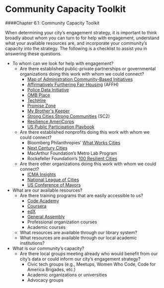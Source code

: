 # Community Capacity Toolkit

\####Chapter 6.1: Community Capacity Toolkit

When determining your city’s engagement strategy, it is important to think broadly about whom you can turn to for help with engagement, understand what your available resources are, and incorporate your community’s capacity into the strategy. The following is a checklist to assist you in answering these questions.

* To whom can we look for help with engagement?
  * Are there established public-private partnerships or governmental organizations doing this work with whom we could connect?
    * [Map of Administration Community-Based Initiatives](https://open.obamawhitehouse.archives.gov/dataset/map-administration-community-based-initiatives-data/resource/4acbd5a5-9e40-42db-9af7)
    * [Affirmatively Furthering Fair Housing](https://nationalfairhousing.org/issue/affirmatively-furthering-fair-housing/) (AFFH)
    * [Police Data Initiative](https://www.policedatainitiative.org/)
    * [OMB Place](https://www.whitehouse.gov/omb/)
    * [TechHire](https://obamawhitehouse.archives.gov/node/325231)
    * [Promise Zone](https://www.hudexchange.info/programs/promise-zones/promise-zones-overview/)
    * [My Brother's Keeper](https://www.obama.org/programs/my-brothers-keeper-alliance/)
    * [Strong Cities Strong Communities](https://www.eda.gov/archives/2016/challenges/sc2challenge/) (SC2)
    * [Resilience AmeriCorps](https://www.adaptationclearinghouse.org/resources/resilience-americorps.html)
    * [US Public Participation Playbook](https://digital.gov/guides/public-participation)
  * Are there established nonprofits doing this work with whom we could connect?
    * Bloomberg Philanthropies’ [What Works Cities](https://whatworkscities.bloomberg.org/)
    * [Next Century Cities](https://nextcenturycities.org/)
    * MacArthur Foundation’s Metro Lab Program
    * Rockefeller Foundation’s [100 Resilient Cities](https://www.rockefellerfoundation.org/100-resilient-cities/)
  * Are there other organizations doing this work with whom we could connect?
    * [ICMA Insights](https://icma.org/articles/pm-magazine/insights-art-influence-logic-leads-way)
    * [National League of Cities](https://www.nlc.org/)
    * [US Conference of Mayors](https://www.usmayors.org/)
* What are our available resources?
  * Are there training programs that are easily accessible to us?
    * [Code Academy](https://www.codecademy.com/)
    * [Coursera](https://www.coursera.org/)
    * [edX](https://www.edx.org/)
    * [General Assembly](https://generalassemb.ly/)
    * Professional organization courses
    * Academic courses
  * What resources are available through our library system?
  * What resources are available through our local academic institutions?
* What is our community’s capacity?
  * Are there local groups meeting already who would benefit from our city’s data or could inform our city’s engagement strategy?
    * Civic tech groups (e.g., Meetups, Women Who Code, Code for America Brigades, etc.)
    * Academic organizations or universities
    * Advocacy groups
